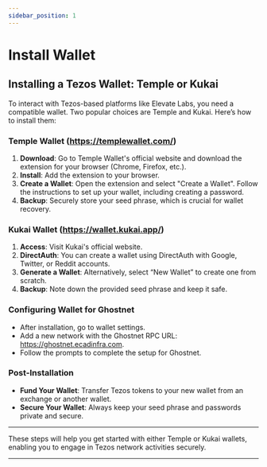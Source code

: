 ```yaml
---
sidebar_position: 1
---
```


# Install Wallet

## Installing a Tezos Wallet: Temple or Kukai

To interact with Tezos-based platforms like Elevate Labs, you need a compatible wallet. Two popular choices are Temple and Kukai. Here’s how to install them:

### Temple Wallet (https://templewallet.com/)
1. **Download**: Go to Temple Wallet's official website and download the extension for your browser (Chrome, Firefox, etc.).
2. **Install**: Add the extension to your browser.
3. **Create a Wallet**: Open the extension and select "Create a Wallet". Follow the instructions to set up your wallet, including creating a password.
4. **Backup**: Securely store your seed phrase, which is crucial for wallet recovery.

### Kukai Wallet (https://wallet.kukai.app/)
1. **Access**: Visit Kukai's official website.
2. **DirectAuth**: You can create a wallet using DirectAuth with Google, Twitter, or Reddit accounts.
3. **Generate a Wallet**: Alternatively, select “New Wallet” to create one from scratch. 
4. **Backup**: Note down the provided seed phrase and keep it safe.

### Configuring Wallet for Ghostnet
- After installation, go to wallet settings.
- Add a new network with the Ghostnet RPC URL: https://ghostnet.ecadinfra.com.
- Follow the prompts to complete the setup for Ghostnet.

### Post-Installation
- **Fund Your Wallet**: Transfer Tezos tokens to your new wallet from an exchange or another wallet.
- **Secure Your Wallet**: Always keep your seed phrase and passwords private and secure.

---

These steps will help you get started with either Temple or Kukai wallets, enabling you to engage in Tezos network activities securely.

---

